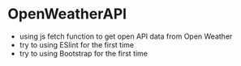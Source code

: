 # OpenWeatherAPI
- using js fetch function to get open API data from Open Weather 
- try to using ESlint for the first time
- try to using Bootstrap for the first time
